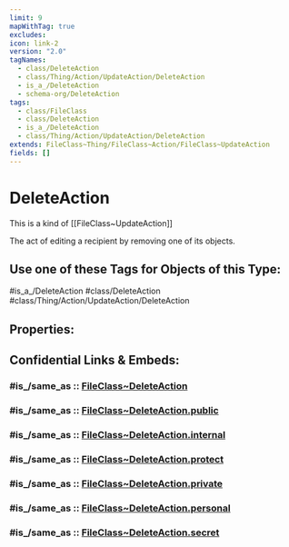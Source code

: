 ```yaml
---
limit: 9
mapWithTag: true
excludes: 
icon: link-2
version: "2.0"
tagNames:
  - class/DeleteAction
  - class/Thing/Action/UpdateAction/DeleteAction
  - is_a_/DeleteAction
  - schema-org/DeleteAction
tags:
  - class/FileClass
  - class/DeleteAction
  - is_a_/DeleteAction
  - class/Thing/Action/UpdateAction/DeleteAction
extends: FileClass~Thing/FileClass~Action/FileClass~UpdateAction
fields: []
---
```


# DeleteAction
This is a kind of [[FileClass~UpdateAction]]

The act of editing a recipient by removing one of its objects.


## Use one of these Tags for Objects of this Type:

#is_a_/DeleteAction
#class/DeleteAction
#class/Thing/Action/UpdateAction/DeleteAction

## Properties:


## Confidential Links & Embeds: 

### #is_/same_as :: [FileClass~DeleteAction](/_Standards/fileClass/FileClass~Thing/FileClass~Action/FileClass~UpdateAction/FileClass~DeleteAction.md) 

### #is_/same_as :: [FileClass~DeleteAction.public](/_public/fileClass/FileClass~Thing/FileClass~Action/FileClass~UpdateAction/FileClass~DeleteAction.public.md) 

### #is_/same_as :: [FileClass~DeleteAction.internal](/_internal/fileClass/FileClass~Thing/FileClass~Action/FileClass~UpdateAction/FileClass~DeleteAction.internal.md) 

### #is_/same_as :: [FileClass~DeleteAction.protect](/_protect/fileClass/FileClass~Thing/FileClass~Action/FileClass~UpdateAction/FileClass~DeleteAction.protect.md) 

### #is_/same_as :: [FileClass~DeleteAction.private](/_private/fileClass/FileClass~Thing/FileClass~Action/FileClass~UpdateAction/FileClass~DeleteAction.private.md) 

### #is_/same_as :: [FileClass~DeleteAction.personal](/_personal/fileClass/FileClass~Thing/FileClass~Action/FileClass~UpdateAction/FileClass~DeleteAction.personal.md) 

### #is_/same_as :: [FileClass~DeleteAction.secret](/_secret/fileClass/FileClass~Thing/FileClass~Action/FileClass~UpdateAction/FileClass~DeleteAction.secret.md)

